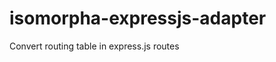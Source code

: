 isomorpha-expressjs-adapter
===========================

Convert routing table in express.js routes
